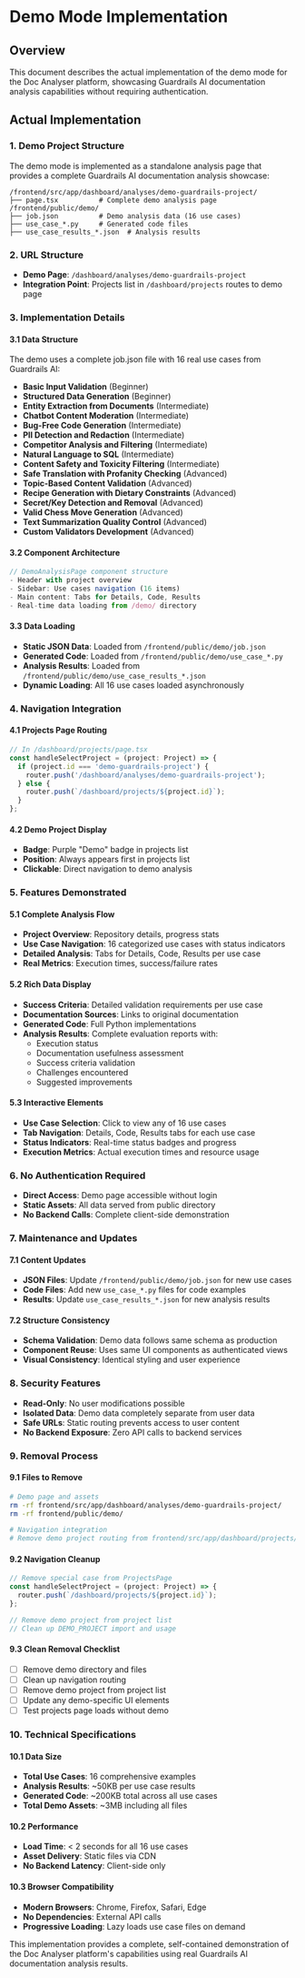 # Demo Mode Implementation

## Overview
This document describes the actual implementation of the demo mode for the Doc Analyser platform, showcasing Guardrails AI documentation analysis capabilities without requiring authentication.

## Actual Implementation

### 1. Demo Project Structure
The demo mode is implemented as a standalone analysis page that provides a complete Guardrails AI documentation analysis showcase:

```
/frontend/src/app/dashboard/analyses/demo-guardrails-project/
├── page.tsx          # Complete demo analysis page
/frontend/public/demo/
├── job.json          # Demo analysis data (16 use cases)
├── use_case_*.py     # Generated code files
├── use_case_results_*.json  # Analysis results
```

### 2. URL Structure
- **Demo Page**: `/dashboard/analyses/demo-guardrails-project`
- **Integration Point**: Projects list in `/dashboard/projects` routes to demo page

### 3. Implementation Details

#### 3.1 Data Structure
The demo uses a complete job.json file with 16 real use cases from Guardrails AI:
- **Basic Input Validation** (Beginner)
- **Structured Data Generation** (Beginner) 
- **Entity Extraction from Documents** (Intermediate)
- **Chatbot Content Moderation** (Intermediate)
- **Bug-Free Code Generation** (Intermediate)
- **PII Detection and Redaction** (Intermediate)
- **Competitor Analysis and Filtering** (Intermediate)
- **Natural Language to SQL** (Intermediate)
- **Content Safety and Toxicity Filtering** (Intermediate)
- **Safe Translation with Profanity Checking** (Advanced)
- **Topic-Based Content Validation** (Advanced)
- **Recipe Generation with Dietary Constraints** (Advanced)
- **Secret/Key Detection and Removal** (Advanced)
- **Valid Chess Move Generation** (Advanced)
- **Text Summarization Quality Control** (Advanced)
- **Custom Validators Development** (Advanced)

#### 3.2 Component Architecture
```typescript
// DemoAnalysisPage component structure
- Header with project overview
- Sidebar: Use cases navigation (16 items)
- Main content: Tabs for Details, Code, Results
- Real-time data loading from /demo/ directory
```

#### 3.3 Data Loading
- **Static JSON Data**: Loaded from `/frontend/public/demo/job.json`
- **Generated Code**: Loaded from `/frontend/public/demo/use_case_*.py`
- **Analysis Results**: Loaded from `/frontend/public/demo/use_case_results_*.json`
- **Dynamic Loading**: All 16 use cases loaded asynchronously

### 4. Navigation Integration

#### 4.1 Projects Page Routing
```typescript
// In /dashboard/projects/page.tsx
const handleSelectProject = (project: Project) => {
  if (project.id === 'demo-guardrails-project') {
    router.push('/dashboard/analyses/demo-guardrails-project');
  } else {
    router.push(`/dashboard/projects/${project.id}`);
  }
};
```

#### 4.2 Demo Project Display
- **Badge**: Purple "Demo" badge in projects list
- **Position**: Always appears first in projects list
- **Clickable**: Direct navigation to demo analysis

### 5. Features Demonstrated

#### 5.1 Complete Analysis Flow
- **Project Overview**: Repository details, progress stats
- **Use Case Navigation**: 16 categorized use cases with status indicators
- **Detailed Analysis**: Tabs for Details, Code, Results per use case
- **Real Metrics**: Execution times, success/failure rates

#### 5.2 Rich Data Display
- **Success Criteria**: Detailed validation requirements per use case
- **Documentation Sources**: Links to original documentation
- **Generated Code**: Full Python implementations
- **Analysis Results**: Complete evaluation reports with:
  - Execution status
  - Documentation usefulness assessment
  - Success criteria validation
  - Challenges encountered
  - Suggested improvements

#### 5.3 Interactive Elements
- **Use Case Selection**: Click to view any of 16 use cases
- **Tab Navigation**: Details, Code, Results tabs for each use case
- **Status Indicators**: Real-time status badges and progress
- **Execution Metrics**: Actual execution times and resource usage

### 6. No Authentication Required
- **Direct Access**: Demo page accessible without login
- **Static Assets**: All data served from public directory
- **No Backend Calls**: Complete client-side demonstration

### 7. Maintenance and Updates

#### 7.1 Content Updates
- **JSON Files**: Update `/frontend/public/demo/job.json` for new use cases
- **Code Files**: Add new `use_case_*.py` files for code examples
- **Results**: Update `use_case_results_*.json` for new analysis results

#### 7.2 Structure Consistency
- **Schema Validation**: Demo data follows same schema as production
- **Component Reuse**: Uses same UI components as authenticated views
- **Visual Consistency**: Identical styling and user experience

### 8. Security Features
- **Read-Only**: No user modifications possible
- **Isolated Data**: Demo data completely separate from user data
- **Safe URLs**: Static routing prevents access to user content
- **No Backend Exposure**: Zero API calls to backend services

### 9. Removal Process

#### 9.1 Files to Remove
```bash
# Demo page and assets
rm -rf frontend/src/app/dashboard/analyses/demo-guardrails-project/
rm -rf frontend/public/demo/

# Navigation integration
# Remove demo project routing from frontend/src/app/dashboard/projects/page.tsx
```

#### 9.2 Navigation Cleanup
```typescript
// Remove special case from ProjectsPage
const handleSelectProject = (project: Project) => {
  router.push(`/dashboard/projects/${project.id}`);
};

// Remove demo project from project list
// Clean up DEMO_PROJECT import and usage
```

#### 9.3 Clean Removal Checklist
- [ ] Remove demo directory and files
- [ ] Clean up navigation routing
- [ ] Remove demo project from project list
- [ ] Update any demo-specific UI elements
- [ ] Test projects page loads without demo

### 10. Technical Specifications

#### 10.1 Data Size
- **Total Use Cases**: 16 comprehensive examples
- **Analysis Results**: ~50KB per use case results
- **Generated Code**: ~200KB total across all use cases
- **Total Demo Assets**: ~3MB including all files

#### 10.2 Performance
- **Load Time**: < 2 seconds for all 16 use cases
- **Asset Delivery**: Static files via CDN
- **No Backend Latency**: Client-side only

#### 10.3 Browser Compatibility
- **Modern Browsers**: Chrome, Firefox, Safari, Edge
- **No Dependencies**: External API calls
- **Progressive Loading**: Lazy loads use case files on demand

This implementation provides a complete, self-contained demonstration of the Doc Analyser platform's capabilities using real Guardrails AI documentation analysis results.